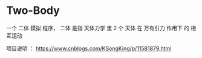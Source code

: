 # Two-Body
一个 二体 模拟  程序，   二体 是指 天体力学 里 2 个 天体 在 万有引力 作用下 的 相互运动


项目说明 ：             https://www.cnblogs.com/KSongKing/p/11581879.html








